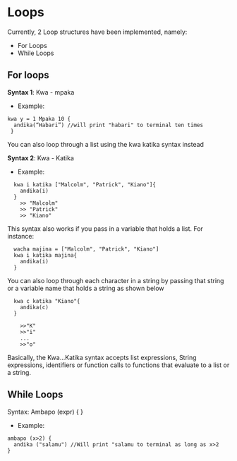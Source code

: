 # Loops

Currently, 2 Loop structures have been implemented, namely:

- For Loops
- While Loops

## For loops

**Syntax 1**: Kwa - mpaka

- Example:

```
kwa y = 1 Mpaka 10 {
  andika(“Habari”) //will print "habari" to terminal ten times
 }
```

You can also loop through a list using the kwa katika syntax instead

**Syntax 2**: Kwa - Katika 
- Example:
```
  kwa i katika ["Malcolm", "Patrick", "Kiano"]{
    andika(i)
  }
    >> "Malcolm"
    >> "Patrick"
    >> "Kiano"
```
This syntax also works if you pass in a variable that holds a list. For instance: 
```
  wacha majina = ["Malcolm", "Patrick", "Kiano"]
  kwa i katika majina{
    andika(i)
  }
```
You can also loop through each character in a string by passing that string or a variable name that holds a string as shown below

```
  kwa c katika "Kiano"{
    andika(c)
  }

    >>"K"
    >>"i"
    ...
    >>"o"
```

Basically, the Kwa...Katika syntax accepts list expressions, String expressions, identifiers or function calls to functions that evaluate to a list or a string. 

## While Loops

Syntax: Ambapo (expr) { }

- Example:

```
ambapo (x>2) {
  andika ("salamu") //Will print "salamu to terminal as long as x>2
}
```

